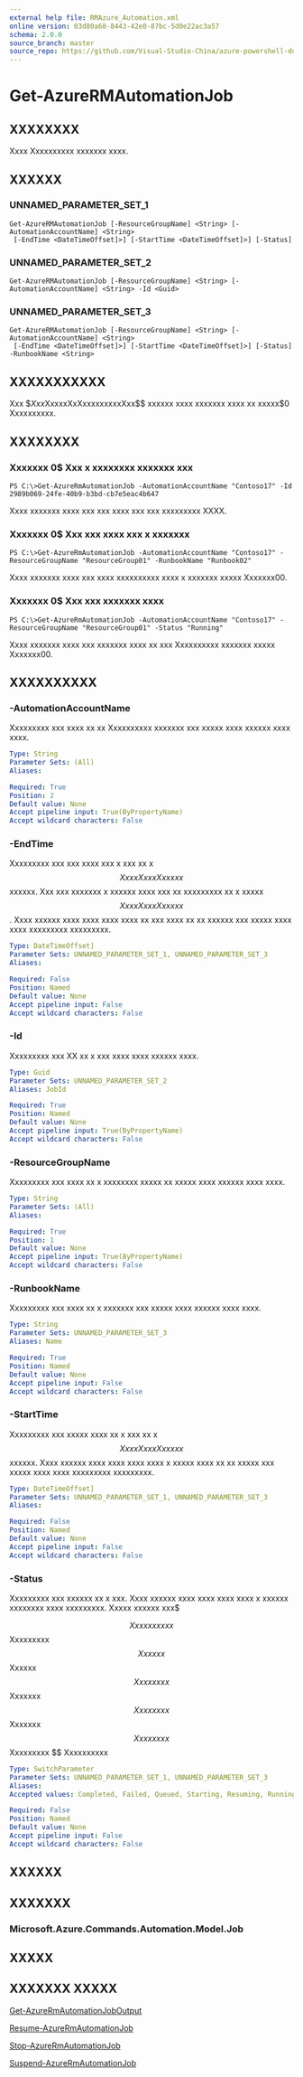 ```yaml
---
external help file: RMAzure_Automation.xml
online version: 03d80a68-8443-42e0-87bc-5d0e22ac3a57
schema: 2.0.0
source_branch: master
source_repo: https://github.com/Visual-Studio-China/azure-powershell-docs-int
---
```


# Get-AzureRMAutomationJob
## XXXXXXXX
Xxxx Xxxxxxxxxx xxxxxxx xxxx.

## XXXXXX

### UNNAMED_PARAMETER_SET_1
```
Get-AzureRMAutomationJob [-ResourceGroupName] <String> [-AutomationAccountName] <String>
 [-EndTime <DateTimeOffset]>] [-StartTime <DateTimeOffset]>] [-Status]
```

### UNNAMED_PARAMETER_SET_2
```
Get-AzureRMAutomationJob [-ResourceGroupName] <String> [-AutomationAccountName] <String> -Id <Guid>
```

### UNNAMED_PARAMETER_SET_3
```
Get-AzureRMAutomationJob [-ResourceGroupName] <String> [-AutomationAccountName] <String>
 [-EndTime <DateTimeOffset]>] [-StartTime <DateTimeOffset]>] [-Status] -RunbookName <String>
```

## XXXXXXXXXXX
Xxx $$Xxx$XxxxxXxXxxxxxxxxxXxx$$ xxxxxx xxxx xxxxxxx xxxx xx xxxxx$0 Xxxxxxxxxx.

## XXXXXXXX

### Xxxxxxx 0$ Xxx x xxxxxxxx xxxxxxx xxx
```
PS C:\>Get-AzureRmAutomationJob -AutomationAccountName "Contoso17" -Id 2989b069-24fe-40b9-b3bd-cb7e5eac4b647
```

Xxxx xxxxxxx xxxx xxx xxx xxxx xxx xxx xxxxxxxxx XXXX.

### Xxxxxxx 0$ Xxx xxx xxxx xxx x xxxxxxx
```
PS C:\>Get-AzureRmAutomationJob -AutomationAccountName "Contoso17" -ResourceGroupName "ResourceGroup01" -RunbookName "Runbook02"
```

Xxxx xxxxxxx xxxx xxx xxxx xxxxxxxxxx xxxx x xxxxxxx xxxxx Xxxxxxx00.

### Xxxxxxx 0$ Xxx xxx xxxxxxx xxxx
```
PS C:\>Get-AzureRmAutomationJob -AutomationAccountName "Contoso17" -ResourceGroupName "ResourceGroup01" -Status "Running"
```

Xxxx xxxxxxx xxxx xxx xxxxxxx xxxx xx xxx Xxxxxxxxxx xxxxxxx xxxxx Xxxxxxx00.

## XXXXXXXXXX

### -AutomationAccountName
Xxxxxxxxx xxx xxxx xx xx Xxxxxxxxxx xxxxxxx xxx xxxxx xxxx xxxxxx xxxx xxxx.

```yaml
Type: String
Parameter Sets: (All)
Aliases: 

Required: True
Position: 2
Default value: None
Accept pipeline input: True(ByPropertyName)
Accept wildcard characters: False
```

### -EndTime
Xxxxxxxxx xxx xxx xxxx xxx x xxx xx x $$XxxxXxxxXxxxxx$$ xxxxxx.
Xxx xxx xxxxxxx x xxxxxx xxxx xxx xx xxxxxxxxx xx x xxxxx $$XxxxXxxxXxxxxx$$.
Xxxx xxxxxx xxxx xxxx xxxx xxxx xx xxx xxxx xx xx xxxxxx xxx xxxxx xxxx xxxx xxxxxxxxx xxxxxxxxx.

```yaml
Type: DateTimeOffset]
Parameter Sets: UNNAMED_PARAMETER_SET_1, UNNAMED_PARAMETER_SET_3
Aliases: 

Required: False
Position: Named
Default value: None
Accept pipeline input: False
Accept wildcard characters: False
```

### -Id
Xxxxxxxxx xxx XX xx x xxx xxxx xxxx xxxxxx xxxx.

```yaml
Type: Guid
Parameter Sets: UNNAMED_PARAMETER_SET_2
Aliases: JobId

Required: True
Position: Named
Default value: None
Accept pipeline input: True(ByPropertyName)
Accept wildcard characters: False
```

### -ResourceGroupName
Xxxxxxxxx xxx xxxx xx x xxxxxxxx xxxxx xx xxxxx xxxx xxxxxx xxxx xxxx.

```yaml
Type: String
Parameter Sets: (All)
Aliases: 

Required: True
Position: 1
Default value: None
Accept pipeline input: True(ByPropertyName)
Accept wildcard characters: False
```

### -RunbookName
Xxxxxxxxx xxx xxxx xx x xxxxxxx xxx xxxxx xxxx xxxxxx xxxx xxxx.

```yaml
Type: String
Parameter Sets: UNNAMED_PARAMETER_SET_3
Aliases: Name

Required: True
Position: Named
Default value: None
Accept pipeline input: False
Accept wildcard characters: False
```

### -StartTime
Xxxxxxxxx xxx xxxxx xxxx xx x xxx xx x $$XxxxXxxxXxxxxx$$ xxxxxx.
Xxxx xxxxxx xxxx xxxx xxxx xxxx x xxxxx xxxx xx xx xxxxx xxx xxxxx xxxx xxxx xxxxxxxxx xxxxxxxxx.

```yaml
Type: DateTimeOffset]
Parameter Sets: UNNAMED_PARAMETER_SET_1, UNNAMED_PARAMETER_SET_3
Aliases: 

Required: False
Position: Named
Default value: None
Accept pipeline input: False
Accept wildcard characters: False
```

### -Status
Xxxxxxxxx xxx xxxxxx xx x xxx.
Xxxx xxxxxx xxxx xxxx xxxx xxxx x xxxxxx xxxxxxxx xxxx xxxxxxxxx.
Xxxxx xxxxxx xxx$ 

$$ Xxxxxxxxxx $$ Xxxxxxxxx $$ Xxxxxx $$ Xxxxxx $$ Xxxxxxxx $$ Xxxxxxx $$ Xxxxxxxx $$ Xxxxxxx $$ Xxxxxxxx $$ Xxxxxxxxx $$ Xxxxxxxxxx

```yaml
Type: SwitchParameter
Parameter Sets: UNNAMED_PARAMETER_SET_1, UNNAMED_PARAMETER_SET_3
Aliases: 
Accepted values: Completed, Failed, Queued, Starting, Resuming, Running, Stopped, Stopping, Suspended, Suspending, Activating

Required: False
Position: Named
Default value: None
Accept pipeline input: False
Accept wildcard characters: False
```

## XXXXXX

## XXXXXXX

### Microsoft.Azure.Commands.Automation.Model.Job

## XXXXX

## XXXXXXX XXXXX

[Get-AzureRmAutomationJobOutput](03d80a68-8443-42e0-87bc-5d0e22ac3a57)

[Resume-AzureRmAutomationJob](4b289017-5b98-45bc-87c4-86b08e1ac322)

[Stop-AzureRmAutomationJob](1b580598-1087-4a10-9bc3-747ec5d7604a)

[Suspend-AzureRmAutomationJob](cf05770c-fc18-4a31-beb9-4f8c1c39c285)


